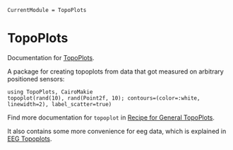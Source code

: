 ```@meta
CurrentModule = TopoPlots
```

# TopoPlots

Documentation for [TopoPlots](https://github.com/MakieOrg/TopoPlots.jl).

A package for creating topoplots from data that got measured on arbitrary positioned sensors:

```@example 1
using TopoPlots, CairoMakie
topoplot(rand(10), rand(Point2f, 10); contours=(color=:white, linewidth=2), label_scatter=true)
```

Find more documentation for `topoplot` in [Recipe for General TopoPlots](@ref).

It also contains some more convenience for eeg data, which is explained in [EEG Topoplots](@ref).
